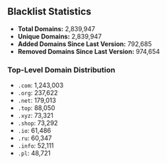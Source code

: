 ## Blacklist Statistics

- **Total Domains:** 2,839,947
- **Unique Domains:** 2,839,947
- **Added Domains Since Last Version:** 792,685
- **Removed Domains Since Last Version:** 974,654

### Top-Level Domain Distribution

-  `.com`: 1,243,003
-  `.org`: 237,622
-  `.net`: 179,013
-  `.top`: 88,050
-  `.xyz`: 73,321
-  `.shop`: 73,292
-  `.io`: 61,486
-  `.ru`: 60,347
-  `.info`: 52,111
-  `.pl`: 48,721
